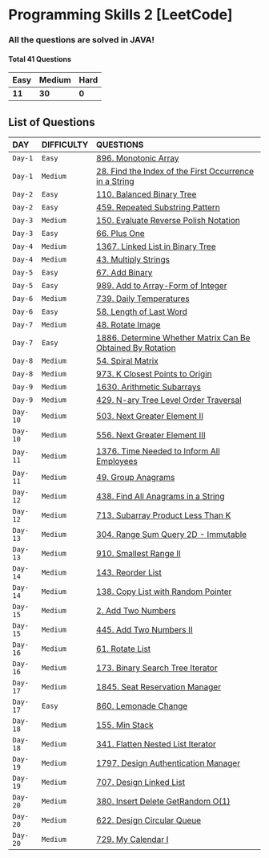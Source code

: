 
# Programming Skills 2 [LeetCode]

### All the questions are solved in JAVA!
#### Total **41** Questions

|**Easy**|**Medium**|**Hard**|
| :----- | :------- | :------|
| **11** | **30**   | **0**  |

## List of Questions

| **DAY** | **DIFFICULTY** | **QUESTIONS** |
| :------ | :------------- | :------------ |
| `Day-1` | `Easy`         | [896. Monotonic Array](https://leetcode.com/problems/monotonic-array/) |
| `Day-1` | `Medium`         | [28. Find the Index of the First Occurrence in a String](https://leetcode.com/problems/find-the-index-of-the-first-occurrence-in-a-string/) |
| `Day-2` | `Easy`         | [110. Balanced Binary Tree](https://leetcode.com/problems/balanced-binary-tree/) |
| `Day-2` | `Easy`         | [459. Repeated Substring Pattern](https://leetcode.com/problems/repeated-substring-pattern/) |
| `Day-3` | `Medium`         | [150. Evaluate Reverse Polish Notation](https://leetcode.com/problems/evaluate-reverse-polish-notation/) |
| `Day-3` | `Easy`         | [66. Plus One](https://leetcode.com/problems/plus-one/) |
| `Day-4` | `Medium`         | [1367. Linked List in Binary Tree](https://leetcode.com/problems/linked-list-in-binary-tree/) |
| `Day-4` | `Medium`         | [43. Multiply Strings](https://leetcode.com/problems/multiply-strings/) |
| `Day-5` | `Easy`         | [67. Add Binary](https://leetcode.com/problems/add-binary/) |
| `Day-5` | `Easy`         | [989. Add to Array-Form of Integer](https://leetcode.com/problems/add-to-array-form-of-integer/) |
| `Day-6` | `Medium`         | [739. Daily Temperatures](https://leetcode.com/problems/daily-temperatures/) |
| `Day-6` | `Easy`         | [58. Length of Last Word](https://leetcode.com/problems/length-of-last-word/) |
| `Day-7` | `Medium`         | [48. Rotate Image](https://leetcode.com/problems/rotate-image/) |
| `Day-7` | `Easy`         | [1886. Determine Whether Matrix Can Be Obtained By Rotation](https://leetcode.com/problems/determine-whether-matrix-can-be-obtained-by-rotation/) |
| `Day-8` | `Medium`         | [54. Spiral Matrix](https://leetcode.com/problems/spiral-matrix/) |
| `Day-8` | `Medium`         | [973. K Closest Points to Origin](https://leetcode.com/problems/k-closest-points-to-origin/) |
| `Day-9` | `Medium`         | [1630. Arithmetic Subarrays](https://leetcode.com/problems/arithmetic-subarrays/) |
| `Day-9` | `Medium`         | [429. N-ary Tree Level Order Traversal](https://leetcode.com/problems/n-ary-tree-level-order-traversal/) |
| `Day-10` | `Medium`         | [503. Next Greater Element II](https://leetcode.com/problems/next-greater-element-ii/) |
| `Day-10` | `Medium`         | [556. Next Greater Element III](https://leetcode.com/problems/next-greater-element-iii/) |
| `Day-11` | `Medium`         | [1376. Time Needed to Inform All Employees](https://leetcode.com/problems/time-needed-to-inform-all-employees/) |
| `Day-11` | `Medium`         | [49. Group Anagrams](https://leetcode.com/problems/group-anagrams/) |
| `Day-12` | `Medium`         | [438. Find All Anagrams in a String](https://leetcode.com/problems/find-all-anagrams-in-a-string/) |
| `Day-12` | `Medium`         | [713. Subarray Product Less Than K](https://leetcode.com/problems/subarray-product-less-than-k/) |
| `Day-13` | `Medium`         | [304. Range Sum Query 2D - Immutable](https://leetcode.com/problems/range-sum-query-2d-immutable/) |
| `Day-13` | `Medium`         | [910. Smallest Range II](https://leetcode.com/problems/smallest-range-ii/) |
| `Day-14` | `Medium`         | [143. Reorder List](https://leetcode.com/problems/reorder-list/) |
| `Day-14` | `Medium`         | [138. Copy List with Random Pointer](https://leetcode.com/problems/copy-list-with-random-pointer/) |
| `Day-15` | `Medium`         | [2. Add Two Numbers](https://leetcode.com/problems/add-two-numbers/) |
| `Day-15` | `Medium`         | [445. Add Two Numbers II](https://leetcode.com/problems/add-two-numbers-ii/) |
| `Day-16` | `Medium`         | [61. Rotate List](https://leetcode.com/problems/rotate-list/) |
| `Day-16` | `Medium`         | [173. Binary Search Tree Iterator](https://leetcode.com/problems/binary-search-tree-iterator/) |
| `Day-17` | `Medium`         | [1845. Seat Reservation Manager](https://leetcode.com/problems/seat-reservation-manager/) |
| `Day-17` | `Easy`         | [860. Lemonade Change](https://leetcode.com/problems/lemonade-change/) |
| `Day-18` | `Medium`         | [155. Min Stack](https://leetcode.com/problems/min-stack/) |
| `Day-18` | `Medium`         | [341. Flatten Nested List Iterator](https://leetcode.com/problems/flatten-nested-list-iterator/) |
| `Day-19` | `Medium`         | [1797. Design Authentication Manager](https://leetcode.com/problems/design-authentication-manager/) |
| `Day-19` | `Medium`         | [707. Design Linked List](https://leetcode.com/problems/design-linked-list/) |
| `Day-20` | `Medium`         | [380. Insert Delete GetRandom O(1)](https://leetcode.com/problems/insert-delete-getrandom-o1/) |
| `Day-20` | `Medium`         | [622. Design Circular Queue](https://leetcode.com/problems/design-circular-queue/) |
| `Day-20` | `Medium`         | [729. My Calendar I](https://leetcode.com/problems/my-calendar-i/) |
